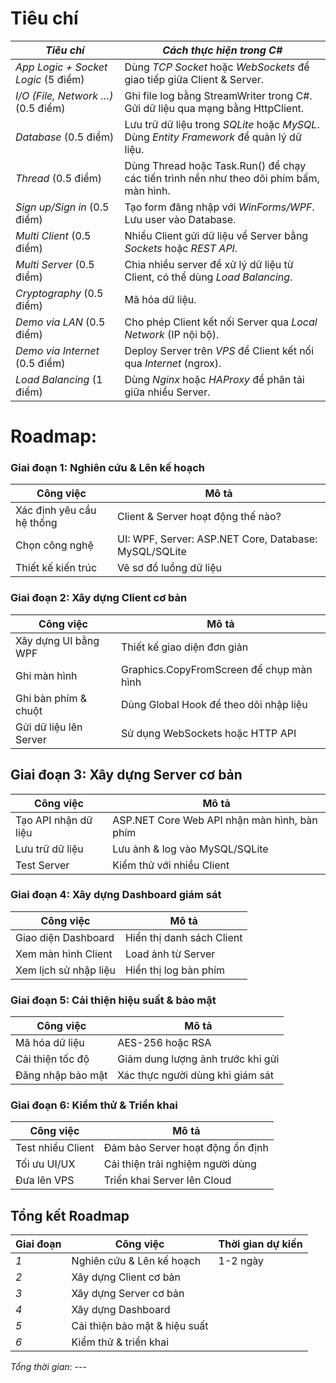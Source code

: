 # Tiêu chí
| *Tiêu chí*          | *Cách thực hiện trong C#* |
|----------------------|--------------------------|
| *App Logic + Socket Logic* (5 điểm) | Dùng *TCP Socket* hoặc *WebSockets* để giao tiếp giữa Client & Server. |
| *I/O (File, Network …)* (0.5 điểm) | Ghi file log bằng StreamWriter trong C#.  <br> Gửi dữ liệu qua mạng bằng HttpClient. |
| *Database* (0.5 điểm) | Lưu trữ dữ liệu trong *SQLite* hoặc *MySQL*.  <br> Dùng *Entity Framework* để quản lý dữ liệu. |
| *Thread* (0.5 điểm) | Dùng Thread hoặc Task.Run() để chạy các tiến trình nền như theo dõi phím bấm, màn hình. |
| *Sign up/Sign in* (0.5 điểm) | Tạo form đăng nhập với *WinForms/WPF*.  <br> Lưu user vào Database. |
| *Multi Client* (0.5 điểm) | Nhiều Client gửi dữ liệu về Server bằng *Sockets* hoặc *REST API*. |
| *Multi Server* (0.5 điểm) | Chia nhiều server để xử lý dữ liệu từ Client, có thể dùng *Load Balancing*. |
| *Cryptography* (0.5 điểm) | Mã hóa dữ liệu. |
| *Demo via LAN* (0.5 điểm) | Cho phép Client kết nối Server qua *Local Network* (IP nội bộ). |
| *Demo via Internet* (0.5 điểm) | Deploy Server trên *VPS* để Client kết nối qua *Internet* (ngrox). |
| *Load Balancing* (1 điểm) | Dùng *Nginx* hoặc *HAProxy* để phân tải giữa nhiều Server. |


# Roadmap:

### Giai đoạn 1: Nghiên cứu & Lên kế hoạch 
| Công việc | Mô tả |
|-----------|-------|
| Xác định yêu cầu hệ thống | Client & Server hoạt động thế nào? |
| Chọn công nghệ | UI: WPF, Server: ASP.NET Core, Database: MySQL/SQLite |
| Thiết kế kiến trúc | Vẽ sơ đồ luồng dữ liệu |

### Giai đoạn 2: Xây dựng Client cơ bản 
| Công việc | Mô tả |
|-----------|-------|
| Xây dựng UI bằng WPF | Thiết kế giao diện đơn giản |
| Ghi màn hình | Graphics.CopyFromScreen để chụp màn hình |
| Ghi bàn phím & chuột | Dùng Global Hook để theo dõi nhập liệu |
| Gửi dữ liệu lên Server | Sử dụng WebSockets hoặc HTTP API |

## Giai đoạn 3: Xây dựng Server cơ bản 
| Công việc | Mô tả |
|-----------|-------|
| Tạo API nhận dữ liệu | ASP.NET Core Web API nhận màn hình, bàn phím |
| Lưu trữ dữ liệu | Lưu ảnh & log vào MySQL/SQLite |
| Test Server | Kiểm thử với nhiều Client |

### Giai đoạn 4: Xây dựng Dashboard giám sát 
| Công việc | Mô tả |
|-----------|-------|
| Giao diện Dashboard | Hiển thị danh sách Client |
| Xem màn hình Client | Load ảnh từ Server |
| Xem lịch sử nhập liệu | Hiển thị log bàn phím |

### Giai đoạn 5: Cải thiện hiệu suất & bảo mật 
| Công việc | Mô tả |
|-----------|-------|
| Mã hóa dữ liệu | AES-256 hoặc RSA |
| Cải thiện tốc độ | Giảm dung lượng ảnh trước khi gửi |
| Đăng nhập bảo mật | Xác thực người dùng khi giám sát |

### Giai đoạn 6: Kiểm thử & Triển khai 
| Công việc | Mô tả |
|-----------|-------|
| Test nhiều Client | Đảm bảo Server hoạt động ổn định |
| Tối ưu UI/UX | Cải thiện trải nghiệm người dùng |
| Đưa lên VPS | Triển khai Server lên Cloud |

## Tổng kết Roadmap
| Giai đoạn | Công việc | Thời gian dự kiến |
|-----------|----------|------------------|
| *1* | Nghiên cứu & Lên kế hoạch | 1-2 ngày |
| *2* | Xây dựng Client cơ bản |  |
| *3* | Xây dựng Server cơ bản |  |
| *4* | Xây dựng Dashboard |  |
| *5* | Cải thiện bảo mật & hiệu suất |  |
| *6* | Kiểm thử & triển khai |  |

*Tổng thời gian*: ---

